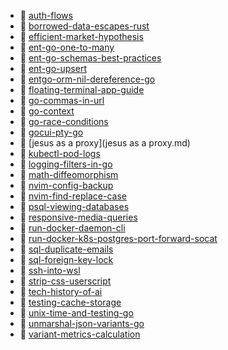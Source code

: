 * 📄 [auth-flows](auth-flows.md)
* 📄 [borrowed-data-escapes-rust](borrowed-data-escapes-rust.md)
* 📄 [efficient-market-hypothesis](efficient-market-hypothesis.md)
* 📄 [ent-go-one-to-many](ent-go-one-to-many.md)
* 📄 [ent-go-schemas-best-practices](ent-go-schemas-best-practices.md)
* 📄 [ent-go-upsert](ent-go-upsert.md)
* 📄 [entgo-orm-nil-dereference-go](entgo-orm-nil-dereference-go.md)
* 📄 [floating-terminal-app-guide](floating-terminal-app-guide.md)
* 📄 [go-commas-in-url](go-commas-in-url.md)
* 📄 [go-context](go-context.md)
* 📄 [go-race-conditions](go-race-conditions.md)
* 📄 [gocui-pty-go](gocui-pty-go.md)
* 📄 [jesus as a proxy](jesus as a proxy.md)
* 📄 [kubectl-pod-logs](kubectl-pod-logs.md)
* 📄 [logging-filters-in-go](logging-filters-in-go.md)
* 📄 [math-diffeomorphism](math-diffeomorphism.md)
* 📄 [nvim-config-backup](nvim-config-backup.md)
* 📄 [nvim-find-replace-case](nvim-find-replace-case.md)
* 📄 [psql-viewing-databases](psql-viewing-databases.md)
* 📄 [responsive-media-queries](responsive-media-queries.md)
* 📄 [run-docker-daemon-cli](run-docker-daemon-cli.md)
* 📄 [run-docker-k8s-postgres-port-forward-socat](run-docker-k8s-postgres-port-forward-socat.md)
* 📄 [sql-duplicate-emails](sql-duplicate-emails.md)
* 📄 [sql-foreign-key-lock](sql-foreign-key-lock.md)
* 📄 [ssh-into-wsl](ssh-into-wsl.md)
* 📄 [strip-css-userscript](strip-css-userscript.md)
* 📄 [tech-history-of-ai](tech-history-of-ai.md)
* 📄 [testing-cache-storage](testing-cache-storage.md)
* 📄 [unix-time-and-testing-go](unix-time-and-testing-go.md)
* 📄 [unmarshal-json-variants-go](unmarshal-json-variants-go.md)
* 📄 [variant-metrics-calculation](variant-metrics-calculation.md)
